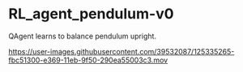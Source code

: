 # RL_agent_pendulum-v0
QAgent learns to balance pendulum upright.


https://user-images.githubusercontent.com/39532087/125335265-fbc51300-e369-11eb-9f50-290ea55003c3.mov


